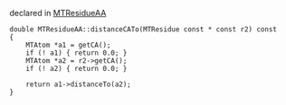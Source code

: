 
declared in [MTResidueAA](MTResidueAA.hpp.md)

~~~ { .cpp }
double MTResidueAA::distanceCATo(MTResidue const * const r2) const
{
    MTAtom *a1 = getCA();
    if (! a1) { return 0.0; }
    MTAtom *a2 = r2->getCA();
    if (! a2) { return 0.0; }

    return a1->distanceTo(a2);
}
~~~

